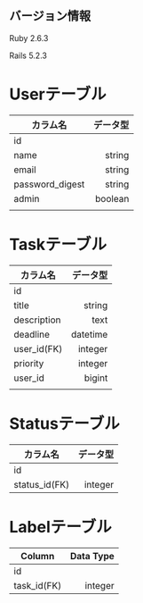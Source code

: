 ## バージョン情報
Ruby 2.6.3

Rails 5.2.3


# Userテーブル

| カラム名            | データ型    |
| --------------- | ------: |
| id              |         |
| name            | string  |
| email           | string  |
| password_digest | string  |
| admin           | boolean |
|                 |         |


# Taskテーブル

| カラム名        | データ型     |
| ----------- | -------: |
| id          |          |
| title       | string   |
| description | text     |
| deadline    | datetime |
| user_id(FK) | integer  |
| priority    | integer  |
| user_id     | bigint   |
|             |          |


# Statusテーブル

| カラム名       | データ型 |
| ------------- | --------: |
| id            |           |
| status_id(FK) | integer   |



# Labelテーブル

| Column      | Data Type |
| ----------- | --------: |
| id          |           |
| task_id(FK) | integer   |
